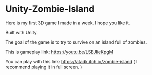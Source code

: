 # Unity-Zombie-Island

Here is my first 3D game I made in a week. I hope you like it.

Built with Unity.

The goal of the game is to try to survive on an island full of zombies.

This is gameplay link: https://youtu.be/LSEJIieKpgM

You can play with this link: https://atadk.itch.io/zombie-island ( I recommend playing it in full screen. )
